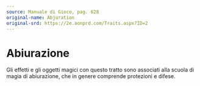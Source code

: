 ```yaml
---
source: Manuale di Gioco, pag. 628
original-name: Abjuration
original-srd: https://2e.aonprd.com/Traits.aspx?ID=2
---
```


# Abiurazione

Gli effetti e gli oggetti magici con questo tratto sono associati alla scuola di
magia di abiurazione, che in genere comprende protezioni e difese.
